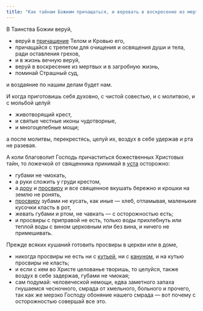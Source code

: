 ```yaml
---
title: "Как тайнам Божиим причащаться, и веровать в воскресение из мертвых, и Страшного Суда ожидать, и прикасаться ко всякой святыне"
---
```


В Таинства Божии веруй,

* веруй в [причащение] Телом и Кровью его,
* причащайся с трепетом для очищения и освящения души и тела, ради оставления грехов,
* и в жизнь вечную веруй,
* веруй в воскресение из мертвых и в загробную жизнь,
* поминай Страшный суд,

и воздаяние по нашим делам будет нам.

И когда приготовишь себя духовно, с чистой совестью, и с молитвою, и с мольбой целуй

* животворящий крест,
* и святые честные иконы чудотворные,
* и многоцелебные мощи;

а после молитвы, перекрестясь, целуй их, воздух в себе удержав и рта не разевая.

А коли благоволит Господь причаститься божественных Христовых тайн, то ложечкой от священника принимай в [уста] осторожно:

* губами не чмокать,
* а руки сложить у груди крестом,
* а [дору] и [просвиру] и все священное вкушать бережно и крошки на землю не ронять,
* [просвиру] зубами не кусать, как иные — хлеб, отламывая, маленькие кусочки класть в рот,
* жевать губами и ртом, не чавкать — с осторожностью есть;
* и просвиры с приправой не есть, только воды прихлебнуть или теплой воды с вином церковным или без вина, и ничего не примешивать.

Прежде всяких кушаний готовить просвиры в церкви или в доме,

* никогда просвиры не есть ни с [кутьей], ни с [кануном], и на кутью просвиры не класть;
* и если с кем во Христе целованье творишь, то целуйся, также воздух в себе задержав, губами не чмокая;
* сам подумай: человеческой немощи, едва заметного запаха гнушаемся чесночного, смрада от хмельного, больного и прочего, так как же мерзко Господу обоняние нашего смрада — вот почему с осторожностью совершай все это.

[причащение]: https://ru.wikipedia.org/wiki/%D0%95%D0%B2%D1%85%D0%B0%D1%80%D0%B8%D1%81%D1%82%D0%B8%D1%8F "Заключается в освящении хлеба и вина особым образом и последующем их вкушении. При этом христиане приобщаются Тела и Крови Иисуса Христа. Даёт возможность верующему соединиться с Богом, а регулярное причащение необходимо человеку для спасения души."

[уста]: . "рот, губы"

[дору]: https://ru.wikipedia.org/wiki/%D0%90%D0%BD%D1%82%D0%B8%D0%B4%D0%BE%D1%80 "(вместодарие) раздаваемые верующим в конце литургии части просфоры, из которой на проскомидии вынимается Агнец. Антидор есть священный хлеб, который был принесен в предложение и которого середина была вынута и употреблена для священнодействия; этот хлеб как запечатленный копием и принявший божественные слова, преподается вместо страшных Даров, то есть Тайн, тем, которые не причащались их. Антидор вкушают в храме натощак."

[просвиру]: https://ru.wikipedia.org/wiki/%D0%9F%D1%80%D0%BE%D1%81%D1%84%D0%BE%D1%80%D0%B0 "(приношение) богослужебный литургический хлеб, употребляемый для таинства причащения и для поминания во время Проскомидии живых и мёртвых."

[кутьей]: https://ru.wikipedia.org/wiki/%D0%9A%D1%83%D1%82%D1%8C%D1%8F "поминальное (чаще ритуальное рождественское) блюдо славян (преимущественно восточных и южных), каша, сваренная из целых зёрен пшеницы (реже ячменя или других круп, последнее время — из риса), политая мёдом, медовой сытью или сахаром, с добавлением мака, изюма, орехов, молока и даже варенья."

[кануном]: https://ru.wikipedia.org/wiki/%D0%9A%D0%B0%D0%BD%D1%83%D0%BD "напиток из муки с солодом без хмеля"
